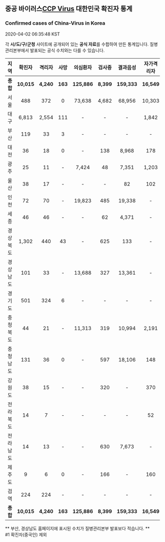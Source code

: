 
## 중공 바이러스[CCP Virus](SARS-CoV-2) 대한민국 확진자 통계
### Confirmed cases of China-Virus in Korea
2020-04-02 06:35:48 KST

각 **시/도/구/군청** 사이트에 공개되어 있는 **공식 자료**를 수합하여 만든 통계입니다.
질병관리본부에서 발표되는 공식 수치와는 다를 수 있습니다.


|  지역  | 확진자 |  격리자  |  사망  |  의심환자  |  검사중  |  결과음성  |  자가격리자  |  감시중  |  감시해제  |  퇴원  |
|:------:|:------:|:--------:|:--------:|:----------:|:--------:|:----------------:|:------------:|:--------:|:----------:|:--:|
|**총합**|**10,015**|**4,240**|**163**|**125,886**|**8,399**|**159,333**|**16,549**|**5,488**|**20,985**|**5,563**|
|서울|488|372|0|73,638|4,682|68,956|10,303|3,061|7,242|116|
|대구|6,813|2,554|111|-|-|-|1,842|-|-|4,148|
|부산|119|33|3|-|-|-|-|-|-|83|
|대전|36|18|0|-|138|8,968|178|178|559|18|
|광주|25|11|-|7,424|48|7,351|1,203|47|1,156|14|
|울산|38|17|-|-|-|82|102|1|101|21|
|인천|72|70|-|19,823|485|19,338|-|-|-|2|
|세종|46|46|-|-|62|4,371|-|-|-|-|
|경상북도|1,302|440|43|-|625|133|-|1,491|9,903|770|
|경상남도|101|33|-|13,688|327|13,361|-|-|-|68|
|경기도|501|324|6|-|-|-|-|-|-|171|
|충청북도|44|21|-|11,313|319|10,994|2,191|396|1,795|23|
|충청남도|131|36|0|-|597|18,106|148|-|-|95|
|강원도|38|15|-|-|320|-|370|-|-|23|
|전라북도|14|7|-|-|-|-|52|-|-|7|
|전라남도|14|13|-|-|630|7,673|-|314|229|1|
|제주도|9|6|0|-|166|-|160|-|-|3|
|검역|224|224|-|-|-|-|-|-|-|-|
|**총합**|**10,015**|**4,240**|**163**|**125,886**|**8,399**|**159,333**|**16,549**|**5,488**|**20,985**|**5,563**|


** 부산, 경상남도 홈페이지에 표시된 수치가 질병관리본부 발표보다 적습니다. **<br>
#1 확진자(중국인) 제외
    